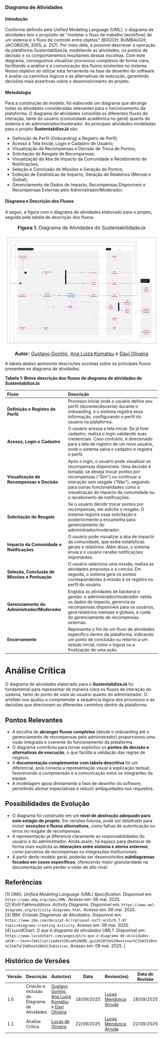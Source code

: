### **Diagrama de Atividades**

#### **Introdução**

Conforme definido pela Unified Modeling Language (UML), o diagrama de atividades tem o propósito de "modelar o fluxo de trabalho (workflow) de um sistema e o fluxo de controle entre objetos" (BOOCH; RUMBAUGH; JACOBSON, 2005, p. 257). Por meio dele, é possível descrever a operação da plataforma SustentabilizeJá, modelando as atividades, os pontos de decisão e os comportamentos resultantes dessas escolhas. Com este diagrama, conseguimos visualizar processos complexos de forma clara, facilitando a análise e a comunicação dos fluxos existentes no sistema. Nosso objetivo ao utilizar esta ferramenta na fase de desenho do software é avaliar os caminhos lógicos e as alternativas de execução, garantindo decisões mais assertivas sobre o desenvolvimento do projeto.

#### **Metodologia**

Para a construção do modelo, foi elaborado um diagrama que abrange todas as atividades consideradas relevantes para o funcionamento da plataforma. O diagrama de atividades consolida os diferentes fluxos de interação, tanto do usuário (comunidade acadêmica no geral) quanto do sistema e do administrador/moderador. As principais atividades modeladas para o projeto **SustentabilizeJá** são:

* Definição de Perfil (Onboarding) e Registro de Perfil;
* Acesso à Tela Inicial, Login e Cadastro de Usuário;
* Visualização de Recompensas e Decisão de Troca de Pontos;
* Solicitação de Resgate de Recompensas;
* Visualização da Aba de Impacto da Comunidade e Recebimento de Notificações;
* Seleção e Conclusão de Missões e Geração de Pontos;
* Exibição de Estatísticas de Impacto, Geração de Relatórios (Mensal e Global);
* Gerenciamento de Dados de Impacto, Recompensas Disponíveis e Recompensas Externas pelo Administrador/Moderador.

#### **Diagrama e Descrição dos Fluxos**

A seguir, a figura com o diagrama de atividades elaborado para o projeto, seguida pela tabela de descrição dos fluxos.

<center>
<font size="3"><p style="text-align: center"><b>Figura 1.</b>  Diagrama de Atividades do SustentabilidadeJa </p></font>

![Diagrama de Atividades](../assets/DiagramaAtividades.png)

<font size="3"><p style="text-align: center"><b>Autor:</b>  [Gustavo Gontijo](https://https://github.com/Guga301104), [Ana Luiza Komatsu](https://github.com/luluaroeira) e [Davi Oliveira](https://https://github.com/daviRolvr) </p></font>
</center>

A tabela abaixo apresenta descrições sucintas sobre os principais fluxos presentes no diagrama de atividades.

**Tabela 1: Breve descrição dos fluxos do diagrama de atividades do SustentabilizeJá**

| Fluxo                                       | Descrição                                                                                                                                                                                                                                                                                                                                                                                           |
| :------------------------------------------ | :-------------------------------------------------------------------------------------------------------------------------------------------------------------------------------------------------------------------------------------------------------------------------------------------------------------------------------------------------------------------------------------------------- |
| **Definição e Registro de Perfil** | Processo inicial onde o usuário define seu perfil (docente/discente) durante o onboarding, e o sistema registra essa informação, configurando o perfil do usuário na plataforma.                                                                                                                                                                                                                    |
| **Acesso, Login e Cadastro** | O usuário acessa a tela inicial. Se já tiver cadastro, realiza o login validando suas credenciais. Caso contrário, é direcionado para a tela de registro de um novo usuário, onde o sistema salva o cadastro e registra o perfil.                                                                                                                                                                |
| **Visualização de Recompensas e Decisão** | Após o login, o usuário pode visualizar as recompensas disponíveis. Uma decisão é tomada: se deseja trocar pontos por recompensas ("Sim") ou continuar a interação sem resgate ("Não"), seguindo para outras funcionalidades como a visualização do impacto da comunidade ou o recebimento de notificações.                                                                                      |
| **Solicitação de Resgate** | Se o usuário decidir trocar pontos por recompensas, ele solicita o resgate. O sistema registra essa solicitação e posteriormente a encaminha para gerenciamento do administrador/moderador.                                                                                                                                                                                                       |
| **Impacto da Comunidade e Notificações** | O usuário pode visualizar a aba de impacto da comunidade, que exibe estatísticas gerais e relatórios. Além disso, o sistema envia e o usuário recebe notificações importantes.                                                                                                                                                                                                                    |
| **Seleção, Conclusão de Missões e Pontuação** | O usuário seleciona uma missão, realiza as atividades propostas e a conclui. Em seguida, o sistema gera os pontos correspondentes à missão e os registra no perfil do usuário.                                                                                                                                                                                                                        |
| **Gerenciamento do Administrador/Moderador** | Engloba as atividades de backend e gestão: o administrador/moderador valida os dados de impacto, gerencia as recompensas disponíveis para os usuários, gera relatórios mensais e globais, e cuida do gerenciamento de recompensas externas.                                                                                                                                                         |
| **Encerramento** | Representa o fim de um fluxo de atividades específico dentro da plataforma, indicando um ponto de conclusão ou retorno a um estado inicial, como o logout ou a finalização de uma ação.                                                                                                                                                                                                                |

# Análise Crítica

O diagrama de atividades elaborado para o **SustentabilizeJá** foi fundamental para representar de maneira clara os fluxos de interação do sistema, tanto do ponto de vista do usuário quanto do administrador. O artefato nos ajudou a compreender a sequência lógica dos processos e as decisões que direcionam os diferentes caminhos dentro da plataforma.

## Pontos Relevantes
- A escolha de **abranger fluxos completos** (desde o onboarding até o gerenciamento de recompensas pelo administrador) proporcionou uma visão integrada e coerente do funcionamento da plataforma.  
- O diagrama contribuiu para tornar explícitos os **pontos de decisão e alternativas de execução**, o que facilita a validação das regras de negócio.  
- A **documentação complementar com tabela descritiva** foi um diferencial, pois conecta a representação visual à explicação textual, favorecendo a compreensão e a comunicação entre os integrantes da equipe.  
- A modelagem apoia diretamente a fase de desenho do software, permitindo alinhar expectativas e reduzir ambiguidades nos requisitos.  

## Possibilidades de Evolução
- O diagrama foi construído em um **nível de abstração adequado para este estágio do projeto**. Em versões futuras, pode ser detalhado para incluir **exceções e fluxos alternativos**, como falhas de autenticação ou erros no resgate de recompensas.  
- A representação já diferencia claramente as responsabilidades do usuário e do administrador. Ainda assim, há espaço para destacar de forma mais explícita as **interações entre sistema e atores externos**, como parceiros de recompensas ou integrações institucionais.  
- A partir deste modelo geral, poderão ser desenvolvidos **subdiagramas focados em casos específicos**, oferecendo maior granularidade na documentação sem perder a visão de alto nível.  

## **Referências**

[1] OMG. *Unified Modeling Language (UML) Specification*. Disponível em: `https://www.omg.org/spec/UML`. Acesso em: 06 mai. 2025.
<br>[2] Kirill Fakhroutdinov. *Activity Diagrams*. Disponível em: `https://www.uml-diagrams.org/activity-diagrams.html`. Acesso em: 06 mai. 2025.
<br>[3] IBM. *Criando Diagramas de Atividades*. Disponível em: `https://www.ibm.com/docs/pt-br/rational-soft-arch/9.7.0?topic=diagrams-creating-activity`. Acesso em: 09 mai. 2025.
<br>[4] LucidChart. *O que é diagrama de atividades UML?*. Disponível em: `https://www.lucidchart.com/pages/pt/o-que-e-diagrama-de-atividades-uml#:~:text=familiarizadas%20com%20UML,guia%20lhe%20ensinar%C3%A1%20no%C3%A7%C3%B5es%20b%C3%A1sicas`. Acesso em: 09 mai. 2025.                                                              |


## Histórico de Versões

| Versão | Descrição                            | Autor(es)                                                                                         | Data       | Revisor(es)                                                                                                 | Data de Revisão |
| ------ | ------------------------------------ | ------------------------------------------------------------------------------------------------- | ---------- | ----------------------------------------------------------------------------------------------------------- | --------- |
| 1.0    | Criação e inclusão do Diagrama de Atividades | [Gustavo Gontijo](https://https://github.com/Guga301104), [Ana Luiza Komatsu](https://github.com/luluaroeira) e [Davi Oliveira](https://https://github.com/daviRolvr) | 18/09/2025 | [Lucas Mendonça Arruda](https://github.com/lucasarruda9) | 18/09/2025|
| 1.1    | Analise Critica | [Lucas de Oliveira](https://github.com/LucasOliveiraDiasMarquesFerreira) | 22/09/2025 | [Lucas Mendonça Arruda](https://github.com/lucasarruda9) | 22/09/2025|
